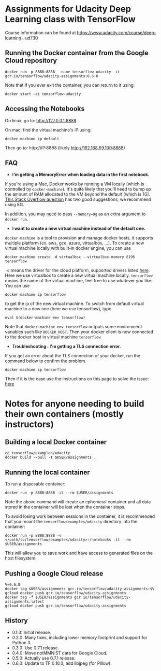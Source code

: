 Assignments for Udacity Deep Learning class with TensorFlow
===========================================================

Course information can be found at https://www.udacity.com/course/deep-learning--ud730

Running the Docker container from the Google Cloud repository
-------------------------------------------------------------

    docker run -p 8888:8888 --name tensorflow-udacity -it gcr.io/tensorflow/udacity-assignments:0.6.0

Note that if you ever exit the container, you can return to it using:

    docker start -ai tensorflow-udacity

Accessing the Notebooks
-----------------------

On linux, go to: http://127.0.0.1:8888

On mac, find the virtual machine's IP using:

    docker-machine ip default

Then go to: http://IP:8888 (likely http://192.168.99.100:8888)

FAQ
---

* **I'm getting a MemoryError when loading data in the first notebook.**

If you're using a Mac, Docker works by running a VM locally (which
is controlled by `docker-machine`). It's quite likely that you'll
need to bump up the amount of RAM allocated to the VM beyond the
default (which is 1G).
[This Stack Overflow question](http://stackoverflow.com/questions/32834082/how-to-increase-docker-machine-memory-mac)
has two good suggestions; we recommend using 8G.

In addition, you may need to pass `--memory=8g` as an extra argument to
`docker run`.

* **I want to create a new virtual machine instead of the default one.**

`docker-machine` is a tool to provision and manage docker hosts, it supports multiple platform (ex. aws, gce, azure, virtualbox, ...). To create a new virtual machine locally with built-in docker engine, you can use

    docker-machine create -d virtualbox --virtualbox-memory 8196 tensorflow
    
`-d` means the driver for the cloud platform, supported drivers listed [here](https://docs.docker.com/machine/drivers/). Here we use virtualbox to create a new virtual machine locally. `tensorflow` means the name of the virtual machine, feel free to use whatever you like. You can use

    docker-machine ip tensorflow
    
to get the ip of the new virtual machine. To switch from default virtual machine to a new one (here we use tensorflow), type

    eval $(docker-machine env tensorflow)
    
Note that `docker-machine env tensorflow` outputs some environment variables such like `DOCKER_HOST`. Then your docker client is now connected to the docker host in virtual machine `tensorflow`

* **Troubleshooting : I'm getting a TLS connection error.**

If you get an error about the TLS connection of your docker, run the command below to confirm the problem.

	docker-machine ip tensorflow

Then if it is the case use the instructions on this page to solve the issue:
[here](https://docs.docker.com/toolbox/faqs/troubleshoot/)


Notes for anyone needing to build their own containers (mostly instructors)
===========================================================================

Building a local Docker container
---------------------------------

    cd tensorflow/examples/udacity
    docker build --pull -t $USER/assignments .

Running the local container
---------------------------

To run a disposable container:

    docker run -p 8888:8888 -it --rm $USER/assignments

Note the above command will create an ephemeral container and all data stored in the container will be lost when the container stops.

To avoid losing work between sessions in the container, it is recommended that you mount the `tensorflow/examples/udacity` directory into the container:

    docker run -p 8888:8888 -v </path/to/tensorflow/examples/udacity>:/notebooks -it --rm $USER/assignments

This will allow you to save work and have access to generated files on the host filesystem.

Pushing a Google Cloud release
------------------------------

    V=0.6.0
    docker tag $USER/assignments gcr.io/tensorflow/udacity-assignments:$V
    gcloud docker push gcr.io/tensorflow/udacity-assignments
    docker tag -f $USER/assignments gcr.io/tensorflow/udacity-assignments:latest
    gcloud docker push gcr.io/tensorflow/udacity-assignments

History
-------

* 0.1.0: Initial release.
* 0.2.0: Many fixes, including lower memory footprint and support for Python 3.
* 0.3.0: Use 0.7.1 release.
* 0.4.0: Move notMMNIST data for Google Cloud.
* 0.5.0: Actually use 0.7.1 release.
* 0.6.0: Update to TF 0.10.0, add libjpeg (for Pillow).
